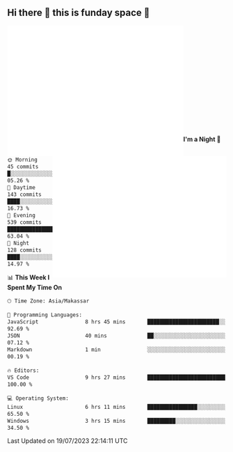 ## Hi there 👋 this is funday space 🚀

<img align="left" width="405" alt="🌞" src="https://raw.githubusercontent.com/fhasnur/fhasnur/master/general.svg?token=ATQS65TR7ETTG5RLJUDIDBLBN34HE">
<img align="right" width="400" alt="🌞" src="https://raw.githubusercontent.com/fhasnur/fhasnur/master/statistics.svg?token=ATQS65TR7ETTG5RLJUDIDBLBN34HE">

<br><br><br><br><br><br><br><br><br><br><br><br><br><br>

<!--START_SECTION:waka-->
**I'm a Night 🦉** 

```text
🌞 Morning                45 commits          █░░░░░░░░░░░░░░░░░░░░░░░░   05.26 % 
🌆 Daytime                143 commits         ████░░░░░░░░░░░░░░░░░░░░░   16.73 % 
🌃 Evening                539 commits         ████████████████░░░░░░░░░   63.04 % 
🌙 Night                  128 commits         ████░░░░░░░░░░░░░░░░░░░░░   14.97 % 
```


📊 **This Week I Spent My Time On** 

```text
🕑︎ Time Zone: Asia/Makassar

💬 Programming Languages: 
JavaScript               8 hrs 45 mins       ███████████████████████░░   92.69 % 
JSON                     40 mins             ██░░░░░░░░░░░░░░░░░░░░░░░   07.12 % 
Markdown                 1 min               ░░░░░░░░░░░░░░░░░░░░░░░░░   00.19 % 

🔥 Editors: 
VS Code                  9 hrs 27 mins       █████████████████████████   100.00 % 

💻 Operating System: 
Linux                    6 hrs 11 mins       ████████████████░░░░░░░░░   65.50 % 
Windows                  3 hrs 15 mins       █████████░░░░░░░░░░░░░░░░   34.50 % 
```


 Last Updated on 19/07/2023 22:14:11 UTC
<!--END_SECTION:waka-->
